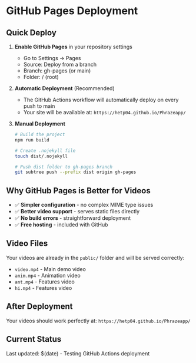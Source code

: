 # GitHub Pages Deployment

## Quick Deploy

1. **Enable GitHub Pages** in your repository settings
   - Go to Settings → Pages
   - Source: Deploy from a branch
   - Branch: gh-pages (or main)
   - Folder: / (root)

2. **Automatic Deployment** (Recommended)
   - The GitHub Actions workflow will automatically deploy on every push to main
   - Your site will be available at: `https://hetp04.github.io/Phrazeapp/`

3. **Manual Deployment**
   ```bash
   # Build the project
   npm run build
   
   # Create .nojekyll file
   touch dist/.nojekyll
   
   # Push dist folder to gh-pages branch
   git subtree push --prefix dist origin gh-pages
   ```

## Why GitHub Pages is Better for Videos

- ✅ **Simpler configuration** - no complex MIME type issues
- ✅ **Better video support** - serves static files directly
- ✅ **No build errors** - straightforward deployment
- ✅ **Free hosting** - included with GitHub

## Video Files

Your videos are already in the `public/` folder and will be served correctly:
- `video.mp4` - Main demo video
- `anim.mp4` - Animation video  
- `ant.mp4` - Features video
- `hi.mp4` - Features video

## After Deployment

Your videos should work perfectly at: `https://hetp04.github.io/Phrazeapp/`

## Current Status
Last updated: $(date) - Testing GitHub Actions deployment
